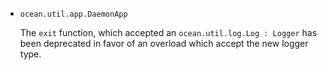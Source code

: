 * `ocean.util.app.DaemonApp`

  The `exit` function, which accepted an `ocean.util.log.Log : Logger`
  has been deprecated in favor of an overload which accept the
  new logger type.
